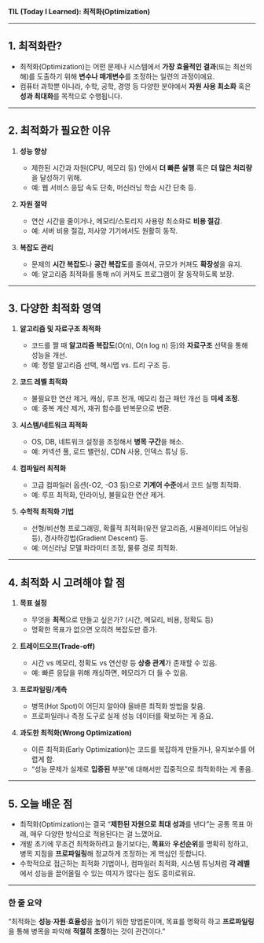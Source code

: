 **TIL (Today I Learned): 최적화(Optimization)**

---

## 1. 최적화란?
- 최적화(Optimization)는 어떤 문제나 시스템에서 **가장 효율적인 결과**(또는 최선의 해)를 도출하기 위해 **변수나 매개변수**를 조정하는 일련의 과정이에요.  
- 컴퓨터 과학뿐 아니라, 수학, 공학, 경영 등 다양한 분야에서 **자원 사용 최소화** 혹은 **성과 최대화**를 목적으로 수행됩니다.

---

## 2. 최적화가 필요한 이유

1. **성능 향상**  
   - 제한된 시간과 자원(CPU, 메모리 등) 안에서 **더 빠른 실행** 혹은 **더 많은 처리량**을 달성하기 위해.  
   - 예: 웹 서비스 응답 속도 단축, 머신러닝 학습 시간 단축 등.

2. **자원 절약**  
   - 연산 시간을 줄이거나, 메모리/스토리지 사용량 최소화로 **비용 절감**.  
   - 예: 서버 비용 절감, 저사양 기기에서도 원활히 동작.

3. **복잡도 관리**  
   - 문제의 **시간 복잡도**나 **공간 복잡도**를 줄여서, 규모가 커져도 **확장성**을 유지.  
   - 예: 알고리즘 최적화를 통해 n이 커져도 프로그램이 잘 동작하도록 보장.

---

## 3. 다양한 최적화 영역

1. **알고리즘 및 자료구조 최적화**  
   - 코드를 짤 때 **알고리즘 복잡도**(O(n), O(n log n) 등)와 **자료구조** 선택을 통해 성능을 개선.  
   - 예: 정렬 알고리즘 선택, 해시맵 vs. 트리 구조 등.

2. **코드 레벨 최적화**  
   - 불필요한 연산 제거, 캐싱, 루프 전개, 메모리 접근 패턴 개선 등 **미세 조정**.  
   - 예: 중복 계산 제거, 재귀 함수를 반복문으로 변환.

3. **시스템/네트워크 최적화**  
   - OS, DB, 네트워크 설정을 조정해서 **병목 구간**을 해소.  
   - 예: 커넥션 풀, 로드 밸런싱, CDN 사용, 인덱스 튜닝 등.

4. **컴파일러 최적화**  
   - 고급 컴파일러 옵션(-O2, -O3 등)으로 **기계어 수준**에서 코드 실행 최적화.  
   - 예: 루프 최적화, 인라이닝, 불필요한 연산 제거.

5. **수학적 최적화 기법**  
   - 선형/비선형 프로그래밍, 확률적 최적화(유전 알고리즘, 시뮬레이티드 어닐링 등), 경사하강법(Gradient Descent) 등.  
   - 예: 머신러닝 모델 파라미터 조정, 물류 경로 최적화.

---

## 4. 최적화 시 고려해야 할 점

1. **목표 설정**  
   - 무엇을 **최적**으로 만들고 싶은가? (시간, 메모리, 비용, 정확도 등)  
   - 명확한 목표가 없으면 오히려 복잡도만 증가.

2. **트레이드오프(Trade-off)**  
   - 시간 vs 메모리, 정확도 vs 연산량 등 **상충 관계**가 존재할 수 있음.  
   - 예: 빠른 응답을 위해 캐싱하면, 메모리가 더 들 수 있음.

3. **프로파일링/계측**  
   - 병목(Hot Spot)이 어딘지 알아야 올바른 최적화 방법을 찾음.  
   - 프로파일러나 측정 도구로 실제 성능 데이터를 확보하는 게 중요.

4. **과도한 최적화(Wrong Optimization)**  
   - 이른 최적화(Early Optimization)는 코드를 복잡하게 만들거나, 유지보수를 어렵게 함.  
   - “성능 문제가 실제로 **입증된** 부분”에 대해서만 집중적으로 최적화하는 게 좋음.

---

## 5. 오늘 배운 점
- 최적화(Optimization)는 결국 “**제한된 자원으로 최대 성과**를 낸다”는 공통 목표 아래, 매우 다양한 방식으로 적용된다는 걸 느꼈어요.  
- 개발 초기에 무조건 최적화하려고 들기보다는, **목표**와 **우선순위**를 명확히 정하고, 병목 지점을 **프로파일링**해 정교하게 조정하는 게 핵심인 듯합니다.  
- 수학적으로 접근하는 최적화 기법이나, 컴파일러 최적화, 시스템 튜닝처럼 **각 레벨**에서 성능을 끌어올릴 수 있는 여지가 많다는 점도 흥미로워요.

---

### 한 줄 요약
“최적화는 **성능**·**자원**·**효율성**을 높이기 위한 방법론이며, 목표를 명확히 하고 **프로파일링**을 통해 병목을 파악해 **적절히 조정**하는 것이 관건이다.”